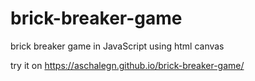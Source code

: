 # brick-breaker-game
brick breaker game in JavaScript using html canvas


try it on https://aschalegn.github.io/brick-breaker-game/

